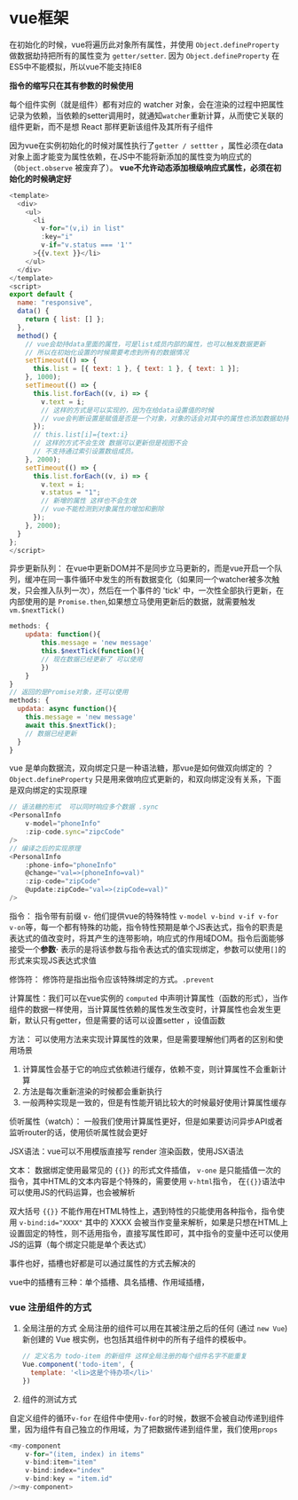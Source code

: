 # vue框架
在初始化的时候，vue将遍历此对象所有属性，并使用 `Object.defineProperty` 做数据劫持把所有的属性变为 `getter/setter`. 因为 `Object.defineProperty` 在ES5中不能模拟，所以vue不能支持IE8

**指令的缩写只在其有参数的时候使用**

每个组件实例（就是组件）都有对应的 watcher 对象，会在渲染的过程中把属性记录为依赖，当依赖的setter调用时，就通知`watcher`重新计算，从而使它关联的组件更新，而不是想 React 那样更新该组件及其所有子组件

因为vue在实例初始化的时候对属性执行了`getter / settter` ，属性必须在data对象上面才能变为属性依赖，在JS中不能将新添加的属性变为响应式的（`Object.observe` 被废弃了）。 **vue不允许动态添加根级响应式属性，必须在初始化的时候确定好**
```js
<template>
  <div>
    <ul>
      <li
        v-for="(v,i) in list"
        :key="i"
        v-if="v.status === '1'"
      >{{v.text }}</li>
    </ul>
  </div>
</template>
<script>
export default {
  name: "responsive",
  data() {
    return { list: [] };
  },
  method() {
    // vue会劫持data里面的属性，可是list成员内部的属性，也可以触发数据更新
    // 所以在初始化设置的时候需要考虑到所有的数据情况
    setTimeout(() => {
      this.list = [{ text: 1 }, { text: 1 }, { text: 1 }];
    }, 1000);
    setTimeout(() => {
      this.list.forEach((v, i) => {
        v.text = i;
        // 这样的方式是可以实现的，因为在给data设置值的时候
        // vue会判断设置是赋值是否是一个对象，对象的话会对其中的属性也添加数据劫持
      });
      // this.list[i]={text:i}
      // 这样的方式不会生效 数据可以更新但是视图不会
      // 不支持通过索引设置数组成员。
    }, 2000);
    setTimeout(() => {
      this.list.forEach((v, i) => {
        v.text = i;
        v.status = "1";
        // 新增的属性 这样也不会生效
        // vue不能检测到对象属性的增加和删除
      });
    }, 2000);
  }
};
</script>
```

异步更新队列： 在vue中更新DOM并不是同步立马更新的，而是vue开启一个队列，缓冲在同一事件循环中发生的所有数据变化（如果同一个watcher被多次触发，只会推入队列一次），然后在一个事件的 'tick' 中，一次性全部执行更新，在内部使用的是 `Promise.then`,如果想立马使用更新后的数据，就需要触发 `vm.$nextTick()`

```javascript
methods: {
	updata: function(){
		this.message = 'new message'
		this.$nextTick(function(){
		// 现在数据已经更新了 可以使用 
		})
	}
}
// 返回的是Promise对象，还可以使用
methods: {
  updata: async function(){
    this.message = 'new message'
    await this.$nextTick();
    // 数据已经更新
  }
}
```

vue 是单向数据流，双向绑定只是一种语法糖，那vue是如何做双向绑定的 ？
`Object.defineProperty` 只是用来做响应式更新的，和双向绑定没有关系，下面是双向绑定的实现原理

```javascript
// 语法糖的形式  可以同时响应多个数据 .sync
<PersonalInfo
	v-model="phoneInfo"
	:zip-code.sync="zipcCode"
/>
// 编译之后的实现原理
<PersonalInfo
	:phone-info="phoneInfo"
	@change="val=>(phoneInfo=val)"
	:zip-code="zipCode"
	@update:zipCode="val=>(zipCode=val)"
/>
```



指令： 指令带有前缀 `v-` 他们提供vue的特殊特性 `v-model v-bind v-if v-for v-on`等，每一个都有特殊的功能，指令特性预期是单个JS表达式，指令的职责是表达式的值改变时，将其产生的连带影响，响应式的作用域DOM。指令后面能够接受一个**参数·** 表示的是将该参数与指令表达式的值实现绑定，参数可以使用`[]`的形式来实现JS表达式求值

修饰符： 修饰符是指出指令应该特殊绑定的方式。`.prevent`

计算属性：我们可以在vue实例的 `computed` 中声明计算属性（函数的形式），当作组件的数据一样使用，当计算属性依赖的属性发生改变时，计算属性也会发生更新，默认只有getter，但是需要的话可以设置setter ，设值函数

方法： 可以使用方法来实现计算属性的效果，但是需要理解他们两者的区别和使用场景

1. 计算属性会基于它的响应式依赖进行缓存，依赖不变，则计算属性不会重新计算
2. 方法是每次重新渲染的时候都会重新执行
3. 一般两种实现是一致的，但是有性能开销比较大的时候最好使用计算属性缓存

侦听属性（watch）： 一般我们使用计算属性更好，但是如果要访问异步API或者监听router的话，使用侦听属性就会更好

JSX语法：vue可以不用模版直接写 render 渲染函数，使用JSX语法

文本： 数据绑定使用最常见的 `{{}}` 的形式文件插值， `v-one` 是只能插值一次的指令，其中HTML的文本内容是个特殊的，需要使用 `v-html`指令， 在`{{}}`语法中可以使用JS的代码运算，也会被解析

双大括号 `{{}}` 不能作用在HTML特性上，遇到特性的只能使用各种指令，指令使用 `v-bind:id="XXXX"` 其中的 XXXX 会被当作变量来解析，如果是只想在HTML上设置固定的特性，则不适用指令，直接写属性即可，其中指令的变量中还可以使用JS的运算（每个绑定只能是单个表达式） 

事件也好，插槽也好都是可以通过属性的方式去解决的

vue中的插槽有三种：单个插槽、具名插槽、作用域插槽，



### vue 注册组件的方式

1. 全局注册的方式 全局注册的组件可以用在其被注册之后的任何 (通过 `new Vue`) 新创建的 Vue 根实例，也包括其组件树中的所有子组件的模板中。

   ```js
   // 定义名为 todo-item 的新组件 这样全局注册的每个组件名字不能重复
   Vue.component('todo-item', {
     template: '<li>这是个待办项</li>'
   })
   ```

2. 组件的测试方式





自定义组件的循环`v-for`  在组件中使用`v-for`的时候，数据不会被自动传递到组件里，因为组件有自己独立的作用域，为了把数据传递到组件里，我们使用`props`

```js
<my-component
	v-for="(item, index) in items"
	v-bind:item="item"
	v-bind:index="index"
	v-bind:key = "item.id"
/><my-component>
```

